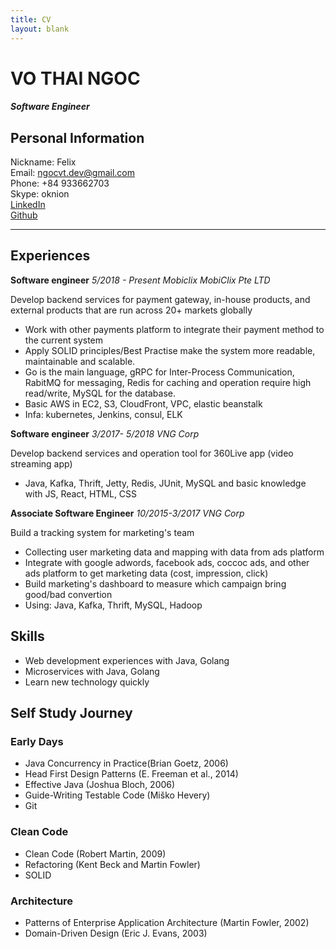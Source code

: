 ```yaml
---
title: CV
layout: blank
---
```

# VO THAI NGOC
#### *Software Engineer*
## Personal Information
Nickname: Felix  
Email: ngocvt.dev@gmail.com  
Phone: +84 933662703  
Skype: oknion  
[LinkedIn](https://www.linkedin.com/in/ngoc-vo-99187112a)  
[Github](https://github.com/felixvo)

-------
## Experiences
**Software engineer**  *5/2018 - Present*
*Mobiclix MobiClix Pte LTD*

Develop backend services for payment gateway, in-house products, and external products that are run across 20+ markets globally
- Work with other payments platform to integrate their payment method to the current system
- Apply SOLID principles/Best Practise make the system more readable, maintainable and scalable.
- Go is the main language, gRPC for Inter-Process Communication, RabitMQ for messaging, Redis for caching and operation require high read/write, MySQL for the database.
- Basic AWS in EC2, S3, CloudFront, VPC, elastic beanstalk
- Infa: kubernetes, Jenkins, consul, ELK

**Software engineer**  *3/2017- 5/2018*
*VNG Corp*

Develop backend services and operation tool for 360Live app (video streaming app)
- Java, Kafka, Thrift, Jetty, Redis, JUnit, MySQL and basic knowledge with JS, React, HTML, CSS

**Associate Software Engineer** *10/2015-3/2017*
*VNG Corp*

Build a tracking system for marketing's team
- Collecting user marketing data and mapping with data from ads platform
- Integrate with google adwords, facebook ads, coccoc ads, and other ads platform to get marketing data (cost, impression, click)
- Build marketing's dashboard to measure which campaign bring good/bad convertion
- Using: Java, Kafka, Thrift, MySQL, Hadoop

## Skills
- Web development experiences with Java, Golang
- Microservices with Java, Golang
- Learn new technology quickly

## Self Study Journey
### Early Days
- Java Concurrency in Practice(Brian Goetz, 2006)
- Head First Design Patterns (E. Freeman et al., 2014)
- Effective Java (Joshua Bloch, 2006)
- Guide-Writing Testable Code (Miško Hevery)
- Git

### Clean Code
- Clean Code (Robert Martin, 2009)
- Refactoring (Kent Beck and Martin Fowler)
- SOLID

### Architecture
- Patterns of Enterprise Application Architecture (Martin Fowler, 2002)
- Domain-Driven Design (Eric J. Evans, 2003)

